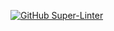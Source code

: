 [![GitHub Super-Linter](https://github.com/DevEv/First-Repo/workflows/Lint%20Code%20Base/badge.svg)](https://github.com/marketplace/actions/super-linter)
